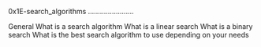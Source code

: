 0x1E-search_algorithms
.......................

General
What is a search algorithm
What is a linear search
What is a binary search
What is the best search algorithm to use depending on your needs

